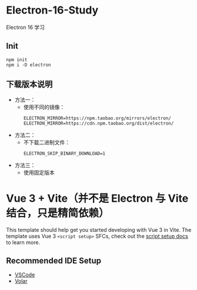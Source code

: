 # Electron-16-Study

Electron 16 学习

## Init

```
npm init
npm i -D electron
```

## 下载版本说明

- 方法一：
    - 使用不同的镜像：
        ```
        ELECTRON_MIRROR=https://npm.taobao.org/mirrors/electron/
        ELECTRON_MIRROR=https://cdn.npm.taobao.org/dist/electron/
        ```
- 方法二：
    - 不下载二进制文件：
        ```
        ELECTRON_SKIP_BINARY_DOWNLOAD=1
        ```
- 方法三：
    - 使用固定版本

# Vue 3 + Vite（并不是 Electron 与 Vite 结合，只是精简依赖）

This template should help get you started developing with Vue 3 in Vite. The template uses Vue 3 `<script setup>` SFCs,
check out the [script setup docs](https://v3.vuejs.org/api/sfc-script-setup.html#sfc-script-setup) to learn more.

## Recommended IDE Setup

- [VSCode](https://code.visualstudio.com/)
- [Volar](https://marketplace.visualstudio.com/items?itemName=johnsoncodehk.volar)
